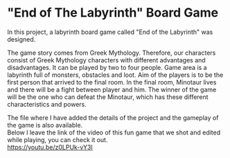 # "End of The Labyrinth" Board Game 

In this project, a labyrinth board game called "End of the Labyrinth" was designed.

The game story comes from Greek Mythology. Therefore, our characters consist of Greek Mythology characters with different advantages and disadvantages. It can be played by two 
to four people. Game area is a labyrinth full of monsters, obstacles and loot. Aim of the players is to be the first person that arrived to the final room. In the final room, Minotaur lives and there will be a fight between player and him. The winner of the game will be the one who can defeat the Minotaur, which has these different characteristics and powers.

The file where I have added the details of the project and the gameplay of the game is also available. </br>
Below I leave the link of the video of this fun game that we shot and edited while playing, you can check it out. </br>
https://youtu.be/z0LPUk-vY3I


